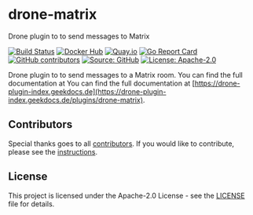 # drone-matrix

Drone plugin to to send messages to Matrix

[![Build Status](https://img.shields.io/drone/build/thegeeklab/drone-matrix?logo=drone&server=https%3A%2F%2Fdrone.thegeeklab.de)](https://drone.thegeeklab.de/thegeeklab/drone-matrix)
[![Docker Hub](https://img.shields.io/badge/dockerhub-latest-blue.svg?logo=docker&logoColor=white)](https://hub.docker.com/r/thegeeklab/drone-matrix)
[![Quay.io](https://img.shields.io/badge/quay-latest-blue.svg?logo=docker&logoColor=white)](https://quay.io/repository/thegeeklab/drone-matrix)
[![Go Report Card](https://goreportcard.com/badge/github.com/thegeeklab/drone-matrix)](https://goreportcard.com/report/github.com/thegeeklab/drone-matrix)
[![GitHub contributors](https://img.shields.io/github/contributors/thegeeklab/drone-matrix)](https://github.com/thegeeklab/drone-matrix/graphs/contributors)
[![Source: GitHub](https://img.shields.io/badge/source-github-blue.svg?logo=github&logoColor=white)](https://github.com/thegeeklab/drone-matrix)
[![License: Apache-2.0](https://img.shields.io/github/license/thegeeklab/drone-matrix)](https://github.com/thegeeklab/drone-matrix/blob/main/LICENSE)

Drone plugin to to send messages to a Matrix room. You can find the full documentation at You can find the full documentation at [https://drone-plugin-index.geekdocs.de](https://drone-plugin-index.geekdocs.de/plugins/drone-matrix).

## Contributors

Special thanks goes to all [contributors](https://github.com/thegeeklab/drone-matrix/graphs/contributors). If you would like to contribute,
please see the [instructions](https://github.com/thegeeklab/drone-matrix/blob/main/CONTRIBUTING.md).

## License

This project is licensed under the Apache-2.0 License - see the [LICENSE](https://github.com/thegeeklab/drone-matrix/blob/main/LICENSE) file for details.
